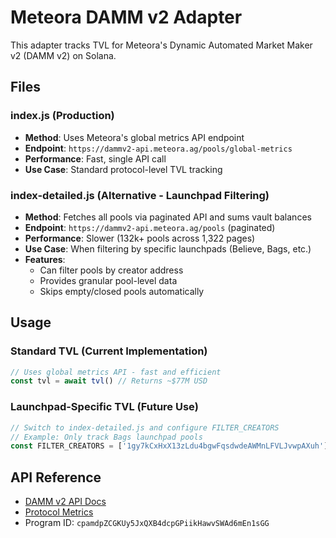 # Meteora DAMM v2 Adapter

This adapter tracks TVL for Meteora's Dynamic Automated Market Maker v2 (DAMM v2) on Solana.

## Files

### index.js (Production)
- **Method**: Uses Meteora's global metrics API endpoint
- **Endpoint**: `https://dammv2-api.meteora.ag/pools/global-metrics`
- **Performance**: Fast, single API call
- **Use Case**: Standard protocol-level TVL tracking

### index-detailed.js (Alternative - Launchpad Filtering)
- **Method**: Fetches all pools via paginated API and sums vault balances
- **Endpoint**: `https://dammv2-api.meteora.ag/pools` (paginated)
- **Performance**: Slower (132k+ pools across 1,322 pages)
- **Use Case**: When filtering by specific launchpads (Believe, Bags, etc.)
- **Features**:
  - Can filter pools by creator address
  - Provides granular pool-level data
  - Skips empty/closed pools automatically

## Usage

### Standard TVL (Current Implementation)
```javascript
// Uses global metrics API - fast and efficient
const tvl = await tvl() // Returns ~$77M USD
```

### Launchpad-Specific TVL (Future Use)
```javascript
// Switch to index-detailed.js and configure FILTER_CREATORS
// Example: Only track Bags launchpad pools
const FILTER_CREATORS = ['1gy7kCxHxX13zLdu4bgwFqsdwdeAWMnLFVLJvwpAXuh']
```

## API Reference
- [DAMM v2 API Docs](https://docs.meteora.ag/api-reference/damm-v2/overview)
- [Protocol Metrics](https://docs.meteora.ag/api-reference/protocol-metrics/get_protocol_metrics)
- Program ID: `cpamdpZCGKUy5JxQXB4dcpGPiikHawvSWAd6mEn1sGG`
